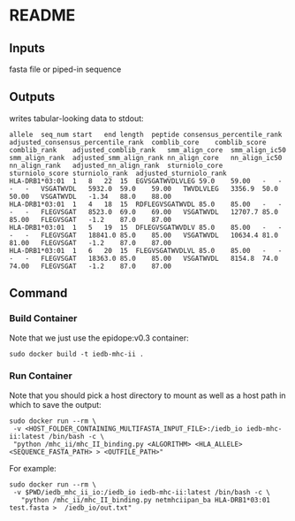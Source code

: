 # README

## Inputs

fasta file or piped-in sequence

## Outputs

writes tabular-looking data to stdout:

```
allele	seq_num	start	end	length	peptide	consensus_percentile_rank	adjusted_consensus_percentile_rank	comblib_core	comblib_score	comblib_rank	adjusted_comblib_rank	smm_align_core	smm_align_ic50	smm_align_rank	adjusted_smm_align_rank	nn_align_core	nn_align_ic50	nn_align_rank	adjusted_nn_align_rank	sturniolo_core	sturniolo_score	sturniolo_rank	adjusted_sturniolo_rank
HLA-DRB1*03:01	1	8	22	15	EGVSGATWVDLVLEG	59.0	59.00	-	-	-	-	VSGATWVDL	5932.0	59.0	59.00	TWVDLVLEG	3356.9	50.0	50.00	VSGATWVDL	-1.34	88.0	88.00
HLA-DRB1*03:01	1	4	18	15	RDFLEGVSGATWVDL	85.0	85.00	-	-	-	-	FLEGVSGAT	8523.0	69.0	69.00	VSGATWVDL	12707.7	85.0	85.00	FLEGVSGAT	-1.2	87.0	87.00
HLA-DRB1*03:01	1	5	19	15	DFLEGVSGATWVDLV	85.0	85.00	-	-	-	-	FLEGVSGAT	18841.0	85.0	85.00	VSGATWVDL	10634.4	81.0	81.00	FLEGVSGAT	-1.2	87.0	87.00
HLA-DRB1*03:01	1	6	20	15	FLEGVSGATWVDLVL	85.0	85.00	-	-	-	-	FLEGVSGAT	18363.0	85.0	85.00	VSGATWVDL	8154.8	74.0	74.00	FLEGVSGAT	-1.2	87.0	87.00

```

## Command

### Build Container

Note that we just use the epidope:v0.3 container:

`sudo docker build -t iedb-mhc-ii .`

### Run Container

Note that you should pick a host directory to mount as well as a host path in which to save the output:

```
sudo docker run --rm \
 -v <HOST_FOLDER_CONTAINING_MULTIFASTA_INPUT_FILE>:/iedb_io iedb-mhc-ii:latest /bin/bash -c \
 "python /mhc_ii/mhc_II_binding.py <ALGORITHM> <HLA_ALLELE> <SEQUENCE_FASTA_PATH> > <OUTFILE_PATH>"
```

For example:

```
sudo docker run --rm \
 -v $PWD/iedb_mhc_ii_io:/iedb_io iedb-mhc-ii:latest /bin/bash -c \
   "python /mhc_ii/mhc_II_binding.py netmhciipan_ba HLA-DRB1*03:01 test.fasta >  /iedb_io/out.txt"
```
